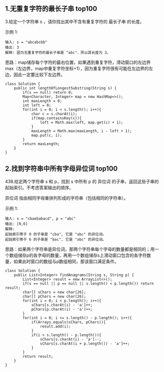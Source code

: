 ## 1.无重复字符的最长子串 top100

3.给定一个字符串 s ，请你找出其中不含有重复字符的 最长子串 的长度。

示例 1:

	输入: s = "abcabcbb"
	输出: 3 
	解释: 因为无重复字符的最长子串是 "abc"，所以其长度为 3。

思路：map储存每个字符的最右位置，如果遇到重复字符，滑动窗口的左边界max（左边界，map中重复字符坐标+1），因为重复字符很有可能在左边界的左边，因此一定要比较下左边界。

	class Solution {
	    public int lengthOfLongestSubstring(String s) {
	        if(s == null) return 0;
	        Map<Character, Integer> map = new HashMap<>();
	        int maxLength = 0;
	        int left = 0;
	        for(int i = 0; i < s.length(); i++){
	            char c = s.charAt(i);
	            if(map.containsKey(c)){
	                left = Math.max(left, map.get(c) + 1);
	            }
	            maxLength = Math.max(maxLength, i - left + 1);
	            map.put(c, i);
	        }
	        return maxLength;
	    }
	}

## 2.找到字符串中所有字母异位词 top100

438.给定两个字符串 s 和 p，找到 s 中所有 p 的 异位词 的子串，返回这些子串的起始索引。不考虑答案输出的顺序。

异位词 指由相同字母重排列形成的字符串（包括相同的字符串）。

示例 1:
	
	输入: s = "cbaebabacd", p = "abc"
	输出: [0,6]
	解释:
	起始索引等于 0 的子串是 "cba", 它是 "abc" 的异位词。
	起始索引等于 6 的子串是 "bac", 它是 "abc" 的异位词。

思路：如果两个字符串是异位词，那两个字符串每个字母的数量都是相同的；用一个数组储存p的各字母的数量，再用一个数组储存s上滑动窗口包含的各字符数量，如果此时窗口的数组与p数组相同，那该窗口满足条件。

	class Solution {
	    public List<Integer> findAnagrams(String s, String p) {
	        List<Integer> result = new ArrayList<>();
	        if(s == null || p == null || s.length() < p.length()) return result;
	        char[] sChars = new char[26];
	        char[] pChars = new char[26];
	        for(int i = 0; i < p.length(); i++){
	            sChars[s.charAt(i) - 'a']++;
	            pChars[p.charAt(i) - 'a']++;
	        } 
	        for(int i = 0; i <= s.length() - p.length(); i++){
	            if(Arrays.equals(sChars, pChars)){
	                result.add(i);
	            }
	            if(i < s.length() - p.length()){
	                sChars[s.charAt(i) - 'a']--;
	                sChars[s.charAt(i + p.length()) - 'a']++;
	            }
	        }
	        return result;
	    }
	}
